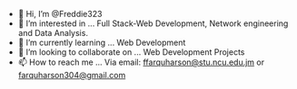 - 👋 Hi, I’m @Freddie323
- 👀 I’m interested in ... Full Stack-Web Development, Network engineering and Data Analysis.
- 🌱 I’m currently learning ... Web Development
- 💞️ I’m looking to collaborate on ... Web Development Projects
- 📫 How to reach me ... Via email: ffarquharson@stu.ncu.edu.jm or farquharson304@gmail.com

<!---
Freddie323/Freddie323 is a ✨ special ✨ repository because its `README.md` (this file) appears on your GitHub profile.
You can click the Preview link to take a look at your changes.
--->
